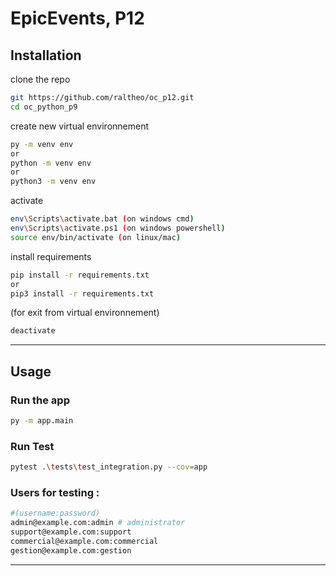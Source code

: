 # EpicEvents, P12
## Installation
clone the repo 
```sh
git https://github.com/raltheo/oc_p12.git
cd oc_python_p9
```
create new virtual environnement
```sh
py -m venv env
or
python -m venv env
or
python3 -m venv env
```
activate 
```sh
env\Scripts\activate.bat (on windows cmd)
env\Scripts\activate.ps1 (on windows powershell)
source env/bin/activate (on linux/mac)
```
install requirements
```sh
pip install -r requirements.txt
or
pip3 install -r requirements.txt
```
(for exit from virtual environnement)
```sh
deactivate
```
* * *

## Usage
### Run the app
```bash
py -m app.main
```
### Run Test
```bash
pytest .\tests\test_integration.py --cov=app
```


### Users for testing :
```sh
#(username:password)
admin@example.com:admin # administrator
support@example.com:support
commercial@example.com:commercial
gestion@example.com:gestion
```

* * *
